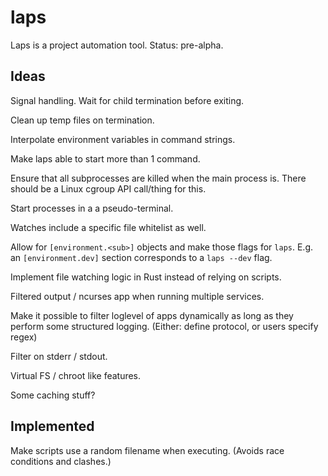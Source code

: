# laps

Laps is a project automation tool. Status: pre-alpha.

## Ideas

Signal handling. Wait for child termination before exiting.

Clean up temp files on termination.

Interpolate environment variables in command strings.

Make laps able to start more than 1 command.

Ensure that all subprocesses are killed when the main process is. There should
be a Linux cgroup API call/thing for this.

Start processes in a a pseudo-terminal.

Watches include a specific file whitelist as well.

Allow for `[environment.<sub>]` objects and make those flags for `laps`. E.g.
an `[environment.dev]` section corresponds to a `laps --dev` flag.

Implement file watching logic in Rust instead of relying on scripts.

Filtered output / ncurses app when running multiple services.

Make it possible to filter loglevel of apps dynamically as long as they perform
some structured logging. (Either: define protocol, or users specify regex)

Filter on stderr / stdout.

Virtual FS / chroot like features.

Some caching stuff?

## Implemented

Make scripts use a random filename when executing. (Avoids race conditions and
clashes.)
